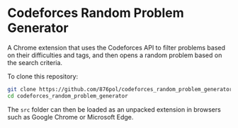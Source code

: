 # Codeforces Random Problem Generator

A Chrome extension that uses the Codeforces API to filter problems based on their difficulties and tags, and then opens a random problem based on the search criteria.

To clone this repository:

```bash
git clone https://github.com/876pol/codeforces_random_problem_generator.git
cd codeforces_random_problem_generator
```

The `src` folder can then be loaded as an unpacked extension in browsers such as Google Chrome or Microsoft Edge.
